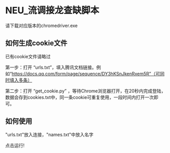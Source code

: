 # NEU_流调接龙查缺脚本

请下载对应版本的chromedriver.exe

## 如何生成cookie文件
已有cookie文件请略过

第一步：打开 “urls.txt”，填入腾讯文档链接。例如“https://docs.qq.com/form/page/sequence/DY3hKSnJkenRxem5R”（可同时填入多条）

第二步：打开 “get_cookie.py” ，等待Chrome浏览器打开，在20秒内完成登陆，数据会存到cookies.txt中，同一条cookie可重复使用，一段时间内打开一次即可。

## 如何使用

"urls.txt"放入连接，"names.txt"中放入名字

点击运行!

